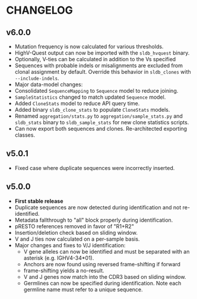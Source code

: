 # CHANGELOG

## v6.0.0
* Mutation frequency is now calculated for various thresholds.
* HighV-Quest output can now be imported with the `sldb_hvquest` binary.
 * Optionally, V-ties can be calculated in addition to the Vs specified
* Sequences with probable indels or misalignments are excluded from clonal
  assignment by default.  Override this behavior in `sldb_clones` with
  `--include-indels`.
* Major data-model changes:
 * Consolidated `SequenceMapping` to `Sequence` model to reduce joining.
 * `SampleStatistics` changed to match updated `Sequence` model.
 * Added `CloneStats` model to reduce API query time.
* Added binary `sldb_clone_stats` to populate `CloneStats` models.
* Renamed `aggregation/stats.py` to `aggregation/sample_stats.py` and
`sldb_stats` binary to `sldb_sample_stats` for new clone statistics scripts.
* Can now export both sequences and clones.  Re-architected exporting classes.

## v5.0.1
* Fixed case where duplicate sequences were incorrectly inserted.

## v5.0.0
* **First stable release**
* Duplicate sequences are now detected during identification and not
re-identified.
* Metadata fallthrough to "all" block properly during identification.
* pRESTO references removed in favor of "R1+R2"
* Insertion/deletion check based on sliding window.
* V and J ties now calculated on a per-sample basis.
* Major changes and fixes to V/J identification:
  * V gene alleles can now be identified and must be separated with an asterisk
    (e.g.  IGHV4-34*01).
  * Anchors are now found using reversed frame-shifting if forward
  * frame-shifting yields a no-result.
  * V and J genes now match into the CDR3 based on sliding window.
  * Germlines can now be specified during identification.  Note each germline name
    must refer to a unique sequence.
